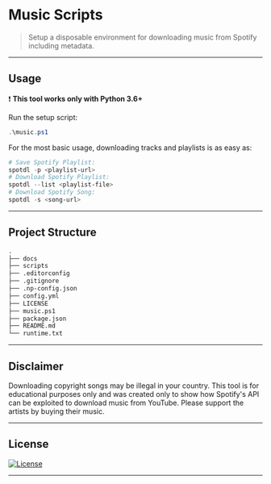 # Music Scripts

> Setup a disposable environment for downloading music from Spotify including metadata.

---

## Usage

❗️ **This tool works only with Python 3.6+**

Run the setup script:

```powershell
.\music.ps1
```

For the most basic usage, downloading tracks and playlists is as easy as:

```powershell
# Save Spotify Playlist:
spotdl -p <playlist-url>
# Download Spotify Playlist:
spotdl --list <playlist-file>
# Download Spotify Song:
spotdl -s <song-url>
```

---

## Project Structure

```md
.
├── docs
├── scripts
├── .editorconfig
├── .gitignore
├── .np-config.json
├── config.yml
├── LICENSE
├── music.ps1
├── package.json
├── README.md
└── runtime.txt
```

---

## Disclaimer

Downloading copyright songs may be illegal in your country.
This tool is for educational purposes only and was created only to show
how Spotify's API can be exploited to download music from YouTube.
Please support the artists by buying their music.

---

## License

[![License](https://img.shields.io/github/license/patevs/music.svg)](https://github.com/patevs/music/blob/master/LICENSE)

---
